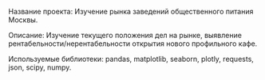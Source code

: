 Название проекта: Изучение рынка заведений общественного питания Москвы.

Описание: Изучение текущего положения дел на рынке, выявление рентабельности/нерентабельности открытия нового профильного кафе.

Используемые библиотеки: pandas, matplotlib, seaborn, plotly, requests, json, scipy, numpy.
